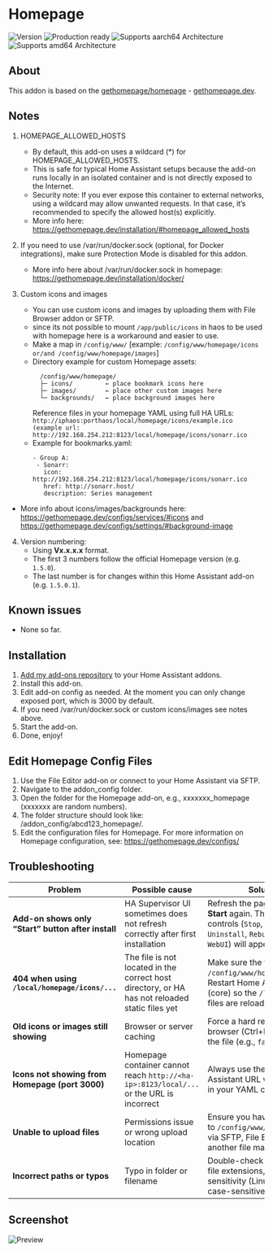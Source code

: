 # Homepage
![Version][version]
![Production ready][production-ready]
![Supports aarch64 Architecture][aarch64-shield]
![Supports amd64 Architecture][amd64-shield]

## About
This addon is based on the [gethomepage/homepage](https://hub.docker.com/r/gethomepage/homepage/) - [gethomepage.dev](https://gethomepage.dev).

## Notes
1. HOMEPAGE_ALLOWED_HOSTS
   - By default, this add-on uses a wildcard (*) for HOMEPAGE_ALLOWED_HOSTS.
   - This is safe for typical Home Assistant setups because the add-on runs locally in an isolated container and is not directly exposed to the Internet.
   - Security note: If you ever expose this container to external networks, using a wildcard may allow unwanted requests. In that case, it’s recommended to specify the allowed host(s) explicitly.
   - More info here: https://gethomepage.dev/installation/#homepage_allowed_hosts

2. If you need to use /var/run/docker.sock (optional, for Docker integrations), make sure Protection Mode is disabled for this addon.
   - More info here about /var/run/docker.sock in homepage: https://gethomepage.dev/installation/docker/

3. Custom icons and images
   - You can use custom icons and images by uploading them with File Browser addon or SFTP.
   - since its not possible to mount `/app/public/icons` in haos to be used with homepage here is a workaround and easier to use.
   - Make a map in `/config/www/` [example: `/config/www/homepage/icons or/and /config/www/homepage/images`]
   - Directory example for custom Homepage assets:
     ```
       /config/www/homepage/
       ├─ icons/         ← place bookmark icons here
       ├─ images/        ← place other custom images here
       └─ backgrounds/   ← place background images here
     ```
       Reference files in your homepage YAML using full HA URLs:
       `http://iphaos:porthaos/local/homepage/icons/example.ico (example url: http://192.168.254.212:8123/local/homepage/icons/sonarr.ico`
   - Example for bookmarks.yaml:
     ```
     - Group A:
      - Sonarr:
        icon: http://192.168.254.212:8123/local/homepage/icons/sonarr.ico
        href: http://sonarr.host/
        description: Series management
     ```
  - More info about icons/images/backgrounds here: https://gethomepage.dev/configs/services/#icons and https://gethomepage.dev/configs/settings/#background-image

4. Version numbering:
   - Using **Vx.x.x.x** format.
   - The first 3 numbers follow the official Homepage version (e.g. `1.5.0`).
   - The last number is for changes within this Home Assistant add-on (e.g. `1.5.0.1`).

## Known issues
- None so far.

## Installation
1. [Add my add-ons repository][repository] to your Home Assistant addons.
2. Install this add-on.
3. Edit add-on config as needed. At the moment you can only change exposed port, which is 3000 by default.
4. If you need /var/run/docker.sock or custom icons/images see notes above.
5. Start the add-on.
6. Done, enjoy!

## Edit Homepage Config Files
1. Use the File Editor add-on or connect to your Home Assistant via SFTP.
2. Navigate to the addon_config folder.
3. Open the folder for the Homepage add-on, e.g., xxxxxxx_homepage (xxxxxxx are random numbers).
4. The folder structure should look like: /addon_config/abcd123_homepage/.
5. Edit the configuration files for Homepage. For more information on Homepage configuration, see: https://gethomepage.dev/configs/

## Troubleshooting

| Problem | Possible cause | Solution |
|---------|----------------|----------|
| **Add-on shows only “Start” button after install** | HA Supervisor UI sometimes does not refresh correctly after first installation | Refresh the page (F5) or click **Start** again. Then the full controls (`Stop`, `Restart`, `Uninstall`, `Rebuild`, `Open WebUI`) will appear. |
| **404 when using `/local/homepage/icons/...`** | The file is not located in the correct host directory, or HA has not reloaded static files yet | Make sure the file is placed in `/config/www/homepage/icons/`. Restart Home Assistant (core) so the `/local/` static files are reloaded. |
| **Old icons or images still showing** | Browser or server caching | Force a hard refresh in the browser (Ctrl+F5) or rename the file (e.g., `favicon_v2.ico`). |
| **Icons not showing from Homepage (port 3000)** | Homepage container cannot reach `http://<ha-ip>:8123/local/...` or the URL is incorrect | Always use the full Home Assistant URL with port 8123 in your YAML config. |
| **Unable to upload files** | Permissions issue or wrong upload location | Ensure you have write access to `/config/www/homepage/...` via SFTP, File Editor, or another file manager. |
| **Incorrect paths or typos** | Typo in folder or filename | Double-check folder names, file extensions, and case sensitivity (Linux paths are case-sensitive). |

## Screenshot

![Preview][preview]

<!--
Assets
-->

[aarch64-shield]: https://img.shields.io/badge/aarch64-yes-green.svg
[amd64-shield]: https://img.shields.io/badge/amd64-yes-green.svg


[version]: https://img.shields.io/badge/version-v1.5.0.1-blue.svg
[production-ready]: https://img.shields.io/badge/Production%20ready-yes-green.svg

[repository]: https://my.home-assistant.io/redirect/supervisor_add_addon_repository/?repository_url=https://github.com/bytenoodle/hassioaddon
[preview]: https://raw.githubusercontent.com/gethomepage/homepage/refs/heads/dev/images/1.png
